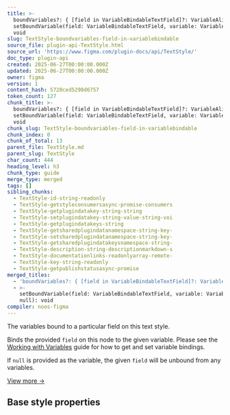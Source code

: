 ```yaml
---
title: >-
  boundVariables?: { [field in VariableBindableTextField]?: VariableAlias} +
  setBoundVariable(field: VariableBindableTextField, variable: Variable | null):
  void
slug: TextStyle-boundvariables-field-in-variablebindable
source_file: plugin-api-TextStyle.html
source_url: 'https://www.figma.com/plugin-docs/api/TextStyle/'
doc_type: plugin-api
created: 2025-06-27T00:00:00.000Z
updated: 2025-06-27T00:00:00.000Z
owner: figma
version: 1
content_hash: 5728ced5298d6757
token_count: 127
chunk_title: >-
  boundVariables?: { [field in VariableBindableTextField]?: VariableAlias} +
  setBoundVariable(field: VariableBindableTextField, variable: Variable | null):
  void
chunk_slug: TextStyle-boundvariables-field-in-variablebindable
chunk_index: 0
chunk_of_total: 13
parent_file: TextStyle.md
parent_slug: TextStyle
char_count: 444
heading_level: h3
chunk_type: guide
merge_type: merged
tags: []
sibling_chunks:
  - TextStyle-id-string-readonly
  - TextStyle-getstyleconsumersasync-promise-consumers
  - TextStyle-getplugindatakey-string-string
  - TextStyle-setplugindatakey-string-value-string-voi
  - TextStyle-getplugindatakeys-string
  - TextStyle-getsharedplugindatanamespace-string-key-
  - TextStyle-setsharedplugindatanamespace-string-key-
  - TextStyle-getsharedplugindatakeysnamespace-string-
  - TextStyle-description-string-descriptionmarkdown-s
  - TextStyle-documentationlinks-readonlyarray-remote-
  - TextStyle-key-string-readonly
  - TextStyle-getpublishstatusasync-promise
merged_titles:
  - 'boundVariables?: { [field in VariableBindableTextField]?: VariableAlias}'
  - >-
    setBoundVariable(field: VariableBindableTextField, variable: Variable |
    null): void
compiler: noos-figma
---
```


The variables bound to a particular field on this text style.

Binds the provided `field` on this node to the given variable. Please see the [Working with Variables](/plugin-docs/working-with-variables/)
 guide for how to get and set variable bindings.

If `null` is provided as the variable, the given `field` will be unbound from any variables.

[View more →](/plugin-docs/api/properties/TextStyle-setboundvariable/)

## Base style properties
